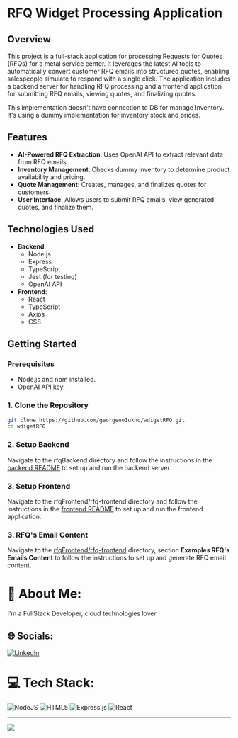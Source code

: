 # RFQ Widget Processing Application

## Overview

This project is a full-stack application for processing Requests for Quotes (RFQs) for a metal service center. It leverages the latest AI tools to automatically convert customer RFQ emails into structured quotes, enabling salespeople simulate to respond with a single click. The application includes a backend server for handling RFQ processing and a frontend application for submitting RFQ emails, viewing quotes, and finalizing quotes.

This implementation doesn't have connection to DB for manage Inventory. It's using a dummy implementation for inventory stock and prices.

## Features

- **AI-Powered RFQ Extraction**: Uses OpenAI API to extract relevant data from RFQ emails.
- **Inventory Management**: Checks dummy inventory to determine product availability and pricing.
- **Quote Management**: Creates, manages, and finalizes quotes for customers.
- **User Interface**: Allows users to submit RFQ emails, view generated quotes, and finalize them.

## Technologies Used

- **Backend**:
  - Node.js
  - Express
  - TypeScript
  - Jest (for testing)
  - OpenAI API
- **Frontend**:
  - React
  - TypeScript
  - Axios
  - CSS

## Getting Started

### Prerequisites

- Node.js and npm installed.
- OpenAI API key.

### 1. Clone the Repository

```bash
git clone https://github.com/georgeno1ukno/wdigetRFQ.git
cd wdigetRFQ
```

### 2. Setup Backend

Navigate to the rfqBackend directory and follow the instructions in the [backend README](https://github.com/georgeno1ukno/wdigetRFQ/blob/feature-rfq/rfqBackend/Readme.md) to set up and run the backend server.

### 3. Setup Frontend

Navigate to the rfqFrontend/rfq-frontend directory and follow the instructions in the [frontend README](https://github.com/georgeno1ukno/wdigetRFQ/blob/feature-rfq/rfqFrontend/rfq-frontend/README.md) to set up and run the frontend application.

### 3. RFQ's Email Content

Navigate to the [rfqFrontend/rfq-frontend](https://github.com/georgeno1ukno/wdigetRFQ/blob/feature-rfq/rfqFrontend/rfq-frontend/README.md) directory, section **Examples RFQ's Emails Content** to follow the instructions to set up and generate RFQ email content.

# 💫 About Me:

I'm a FullStack Developer, cloud technologies lover.

## 🌐 Socials:

[![LinkedIn](https://img.shields.io/badge/LinkedIn-%230077B5.svg?logo=linkedin&logoColor=white)](https://linkedin.com/in/jorge-r-godinez)

# 💻 Tech Stack:

![NodeJS](https://img.shields.io/badge/node.js-6DA55F?style=for-the-badge&logo=node.js&logoColor=white) ![HTML5](https://img.shields.io/badge/html5-%23E34F26.svg?style=for-the-badge&logo=html5&logoColor=white) ![Express.js](https://img.shields.io/badge/express.js-%23404d59.svg?style=for-the-badge&logo=express&logoColor=%2361DAFB) ![React](https://img.shields.io/badge/react-%2320232a.svg?style=for-the-badge&logo=react&logoColor=%2361DAFB)

---

[![](https://visitcount.itsvg.in/api?id=georgeno1ukno&icon=0&color=0)](https://visitcount.itsvg.in)

<!-- Proudly created with GPRM ( https://gprm.itsvg.in ) -->
